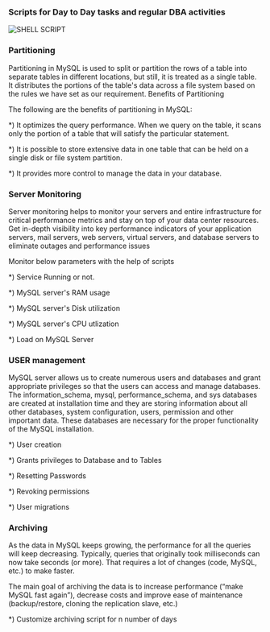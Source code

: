 ### Scripts for Day to Day tasks and regular DBA activities 

![SHELL SCRIPT](https://img.shields.io/badge/Shell_Script-121011?style=for-the-badge&logo=gnu-bash&logoColor=white)

### Partitioning

Partitioning in MySQL is used to split or partition the rows of a table into separate tables in different locations, but still, it is treated as a single table. It distributes the portions of the table's data across a file system based on the rules we have set as our requirement. 
Benefits of Partitioning

The following are the benefits of partitioning in MySQL:

*) It optimizes the query performance. When we query on the table, it scans only the portion of a table that will satisfy the particular statement.

*) It is possible to store extensive data in one table that can be held on a single disk or file system partition.

*) It provides more control to manage the data in your database.



 
### Server Monitoring 

Server monitoring helps to monitor your servers and entire infrastructure for critical performance metrics and stay on top of your data center resources. Get in-depth visibility into key performance indicators of your application servers, mail servers, web servers, virtual servers, and database servers to eliminate outages and performance issues

Monitor below parameters with the help of scripts

*) Service Running or not. 

*) MySQL server's RAM usage 

*) MySQL server's Disk utilization

*) MySQL server's CPU utlization 

*) Load on MySQL Server 

### USER management

MySQL server allows us to create numerous users and databases and grant appropriate privileges so that the users can access and manage databases.
The information_schema, mysql, performance_schema, and sys databases are created at installation time and they are storing information about all other databases, system configuration, users, permission and other important data. These databases are necessary for the proper functionality of the MySQL installation.

*) User creation  

*) Grants privileges to Database and to Tables  

*) Resetting Passwords

*) Revoking permissions

*) User migrations

### Archiving 
As the data in MySQL keeps growing, the performance for all the queries will keep decreasing. Typically, queries that originally took milliseconds can now take seconds (or more). That requires a lot of changes (code, MySQL, etc.) to make faster.

The main goal of archiving the data is to increase performance (“make MySQL fast again”), decrease costs and improve ease of maintenance (backup/restore, cloning the replication slave, etc.)

*) Customize archiving script for n number of days 
